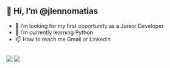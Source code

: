 ## 👋 Hi, I’m @jlennomatias
- 👀 I’m looking for my first opportunity as a Junior Developer
- 🌱 I’m currently learning Python
- 📫 How to reach me Gmail or LinkedIn
  ##
 
<div> 
  <a href = "mailto:jlennomatias@gmail.com"><img src="https://img.shields.io/badge/-Gmail-%23333?style=for-the-badge&logo=gmail&logoColor=white" target="_blank"></a>
  <a href="https://www.linkedin.com/in/john-lenno-matias-984769143" target="_blank"><img src="https://img.shields.io/badge/-LinkedIn-%230077B5?style=for-the-badge&logo=linkedin&logoColor=white" target="_blank"></a> 
  
</div>
